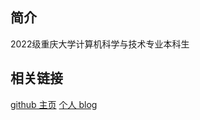 ## 简介  
2022级重庆大学计算机科学与技术专业本科生  

## 相关链接
[github 主页](https://github.com/CQULeaf)
[个人 blog](https://yexuhang.com/)